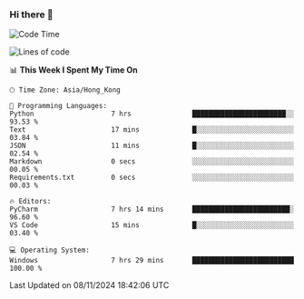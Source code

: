 ### Hi there 👋

<!--
**RoiexLee/RoiexLee** is a ✨ _special_ ✨ repository because its `README.md` (this file) appears on your GitHub profile.

Here are some ideas to get you started:

- 🔭 I’m currently working on ...
- 🌱 I’m currently learning ...
- 👯 I’m looking to collaborate on ...
- 🤔 I’m looking for help with ...
- 💬 Ask me about ...
- 📫 How to reach me: ...
- 😄 Pronouns: ...
- ⚡ Fun fact: ...
-->

<!--START_SECTION:waka-->
![Code Time](http://img.shields.io/badge/Code%20Time-737%20hrs%2033%20mins-blue)

![Lines of code](https://img.shields.io/badge/From%20Hello%20World%20I%27ve%20Written-38.4%20thousand%20lines%20of%20code-blue)

📊 **This Week I Spent My Time On** 

```text
🕑︎ Time Zone: Asia/Hong_Kong

💬 Programming Languages: 
Python                   7 hrs               ███████████████████████░░   93.53 % 
Text                     17 mins             █░░░░░░░░░░░░░░░░░░░░░░░░   03.84 % 
JSON                     11 mins             █░░░░░░░░░░░░░░░░░░░░░░░░   02.54 % 
Markdown                 0 secs              ░░░░░░░░░░░░░░░░░░░░░░░░░   00.05 % 
Requirements.txt         0 secs              ░░░░░░░░░░░░░░░░░░░░░░░░░   00.03 % 

🔥 Editors: 
PyCharm                  7 hrs 14 mins       ████████████████████████░   96.60 % 
VS Code                  15 mins             █░░░░░░░░░░░░░░░░░░░░░░░░   03.40 % 

💻 Operating System: 
Windows                  7 hrs 29 mins       █████████████████████████   100.00 % 
```


 Last Updated on 08/11/2024 18:42:06 UTC
<!--END_SECTION:waka-->

